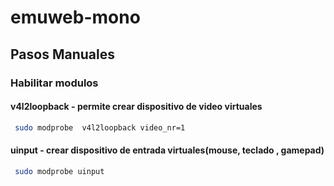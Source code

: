 # emuweb-mono

## Pasos Manuales 

### Habilitar modulos

#### v4l2loopback - permite crear dispositivo de video virtuales

```bash
 sudo modprobe  v4l2loopback video_nr=1
```

#### uinput - crear dispositivo de entrada virtuales(mouse, teclado , gamepad)

```bash
 sudo modprobe uinput

```
